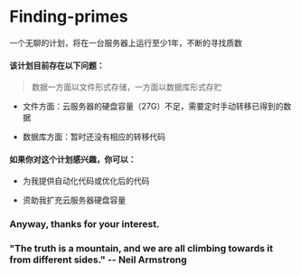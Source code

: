 # Finding-primes
 一个无聊的计划，将在一台服务器上运行至少1年，不断的寻找质数
 
#### 该计划目前存在以下问题：

> 数据一方面以文件形式存储，一方面以数据库形式存贮

- 文件方面：云服务器的硬盘容量（27G）不足，需要定时手动转移已得到的数据
  
- 数据库方面：暂时还没有相应的转移代码

#### 如果你对这个计划感兴趣，你可以：

- 为我提供自动化代码或优化后的代码
  
- 资助我扩充云服务器硬盘容量

### Anyway, thanks for your interest.

### "The truth is a mountain, and we are all climbing towards it from different sides." -- Neil Armstrong
